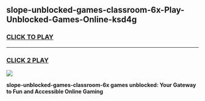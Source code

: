 
## slope-unblocked-games-classroom-6x-Play-Unblocked-Games-Online-ksd4g
<h3>
<a href="https://premium76.site?title=slope-unblocked-games-classroom-6x&ref=25A">CLICK TO PLAY</a></h3>
<hr>

<h3>
<a href="https://premium76.site?title=slope-unblocked-games-classroom-6x&ref=25A">CLICK 2 PLAY</a>
  
</h3>

<a href="https://premium76.site?title=slope-unblocked-games-classroom-6x&ref=25A"><img src="https://clearcache.store/games.png"></a>


**slope-unblocked-games-classroom-6x games unblocked: Your Gateway to Fun and Accessible Online Gaming**
